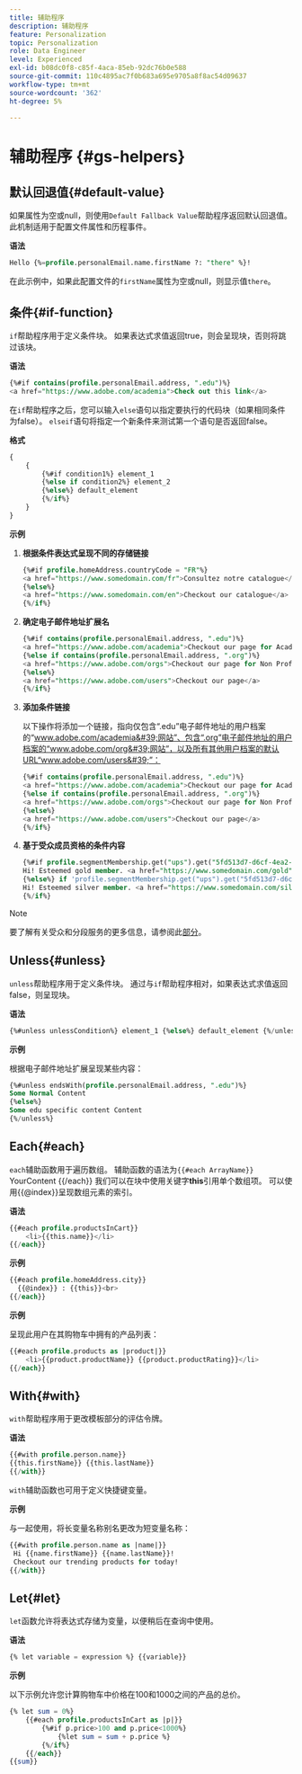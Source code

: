 ```yaml
---
title: 辅助程序
description: 辅助程序
feature: Personalization
topic: Personalization
role: Data Engineer
level: Experienced
exl-id: b08dc0f8-c85f-4aca-85eb-92dc76b0e588
source-git-commit: 110c4895ac7f0b683a695e9705a8f8ac54d09637
workflow-type: tm+mt
source-wordcount: '362'
ht-degree: 5%

---
```


# 辅助程序 {#gs-helpers}

## 默认回退值{#default-value}

如果属性为空或null，则使用`Default Fallback Value`帮助程序返回默认回退值。 此机制适用于配置文件属性和历程事件。

**语法**

```sql
Hello {%=profile.personalEmail.name.firstName ?: "there" %}!
```

在此示例中，如果此配置文件的`firstName`属性为空或null，则显示值`there`。

## 条件{#if-function}

`if`帮助程序用于定义条件块。
如果表达式求值返回true，则会呈现块，否则将跳过该块。

**语法**

```sql
{%#if contains(profile.personalEmail.address, ".edu")%}
<a href="https://www.adobe.com/academia">Check out this link</a>
```

在`if`帮助程序之后，您可以输入`else`语句以指定要执行的代码块（如果相同条件为false）。
`elseif`语句将指定一个新条件来测试第一个语句是否返回false。


**格式**

```sql
{
    {
        {%#if condition1%} element_1 
        {%else if condition2%} element_2 
        {%else%} default_element 
        {%/if%}
    }
}
```

**示例**

1. **根据条件表达式呈现不同的存储链接**

   ```sql
   {%#if profile.homeAddress.countryCode = "FR"%}
   <a href="https://www.somedomain.com/fr">Consultez notre catalogue</a>
   {%else%}
   <a href="https://www.somedomain.com/en">Checkout our catalogue</a>
   {%/if%}
   ```

1. **确定电子邮件地址扩展名**

   ```sql
   {%#if contains(profile.personalEmail.address, ".edu")%}
   <a href="https://www.adobe.com/academia">Checkout our page for Academia personals</a>
   {%else if contains(profile.personalEmail.address, ".org")%}
   <a href="https://www.adobe.com/orgs">Checkout our page for Non Profits</a>
   {%else%}
   <a href="https://www.adobe.com/users">Checkout our page</a>
   {%/if%}
   ```

1. **添加条件链接**

   以下操作将添加一个链接，指向仅包含“.edu”电子邮件地址的用户档案的“www.adobe.com/academia&#39;网站”、包含“.org”电子邮件地址的用户档案的“www.adobe.com/org&#39;网站”，以及所有其他用户档案的默认URL“www.adobe.com/users&#39;”：

   ```sql
   {%#if contains(profile.personalEmail.address, ".edu")%}
   <a href="https://www.adobe.com/academia">Checkout our page for Academia personals</a>
   {%else if contains(profile.personalEmail.address, ".org")%}
   <a href="https://www.adobe.com/orgs">Checkout our page for Non Profits</a>
   {%else%}
   <a href="https://www.adobe.com/users">Checkout our page</a>
   {%/if%}
   ```

1. **基于受众成员资格的条件内容**

   ```sql
   {%#if profile.segmentMembership.get("ups").get("5fd513d7-d6cf-4ea2-856a-585150041a8b").status = "existing"%}
   Hi! Esteemed gold member. <a href="https://www.somedomain.com/gold">Checkout your exclusive perks </a>
   {%else%} if 'profile.segmentMembership.get("ups").get("5fd513d7-d6cf-4ea2-856a-585150041a8c").status = "existing"'%}
   Hi! Esteemed silver member. <a href="https://www.somedomain.com/silver">Checkout your exclusive perks </a>
   {%/if%}
   ```

>[!NOTE]
>
>要了解有关受众和分段服务的更多信息，请参阅此[部分](../../audience/about-audiences.md)。


## Unless{#unless}

`unless`帮助程序用于定义条件块。 通过与`if`帮助程序相对，如果表达式求值返回false，则呈现块。

**语法**

```sql
{%#unless unlessCondition%} element_1 {%else%} default_element {%/unless%}
```

**示例**

根据电子邮件地址扩展呈现某些内容：

```sql
{%#unless endsWith(profile.personalEmail.address, ".edu")%}
Some Normal Content
{%else%}
Some edu specific content Content
{%/unless%}
```

## Each{#each}

`each`辅助函数用于遍历数组。
辅助函数的语法为```{{#each ArrayName}}``` YourContent {{/each}}
我们可以在块中使用关键字**this**&#x200B;引用单个数组项。 可以使用{{@index}}呈现数组元素的索引。

**语法**

```sql
{{#each profile.productsInCart}}
    <li>{{this.name}}</li>
{{/each}}
```

**示例**

```sql
{{#each profile.homeAddress.city}}
  {{@index}} : {{this}}<br>
{{/each}}
```

**示例**

呈现此用户在其购物车中拥有的产品列表：

```sql
{{#each profile.products as |product|}}
    <li>{{product.productName}} {{product.productRating}}</li>
{{/each}}
```

## With{#with}

`with`帮助程序用于更改模板部分的评估令牌。

**语法**

```sql
{{#with profile.person.name}}
{{this.firstName}} {{this.lastName}}
{{/with}}
```

`with`辅助函数也可用于定义快捷键变量。

**示例**

与一起使用，将长变量名称别名更改为短变量名称：

```sql
{{#with profile.person.name as |name|}}
 Hi {{name.firstName}} {{name.lastName}}!
 Checkout our trending products for today!
{{/with}}
```

## Let{#let}

`let`函数允许将表达式存储为变量，以便稍后在查询中使用。

**语法**

```sql
{% let variable = expression %} {{variable}}
```

**示例**

以下示例允许您计算购物车中价格在100和1000之间的产品的总价。

```sql
{% let sum = 0%}
    {{#each profile.productsInCart as |p|}}
        {%#if p.price>100 and p.price<1000%}
            {%let sum = sum + p.price %}
        {%/if%}
    {{/each}}
{{sum}}
```
